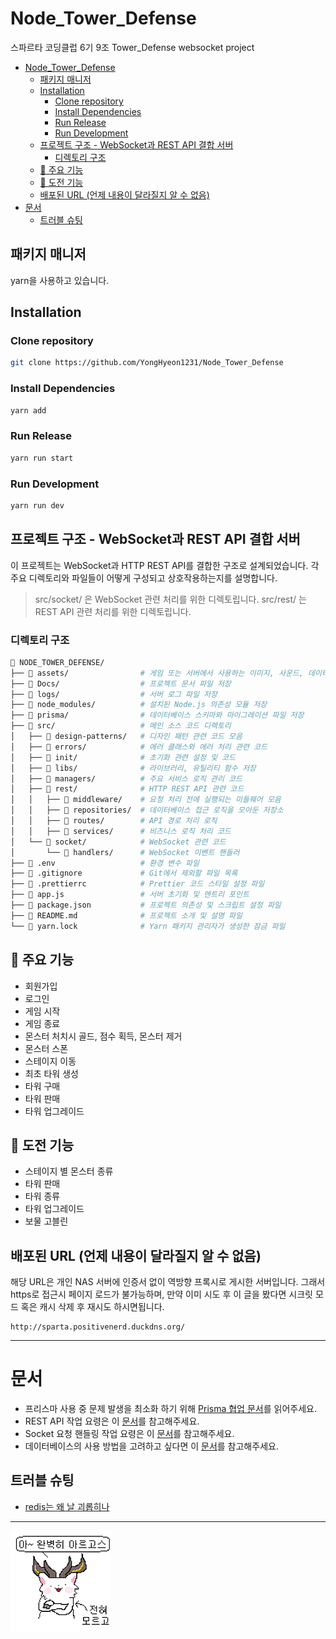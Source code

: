 # Node_Tower_Defense
스파르타 코딩클럽 6기 9조 Tower_Defense websocket project

<!-- TOC -->
- [Node\_Tower\_Defense](#node_tower_defense)
  - [패키지 매니저](#패키지-매니저)
  - [Installation](#installation)
    - [Clone repository](#clone-repository)
    - [Install Dependencies](#install-dependencies)
    - [Run Release](#run-release)
    - [Run Development](#run-development)
  - [프로젝트 구조 - WebSocket과 REST API 결합 서버](#프로젝트-구조---websocket과-rest-api-결합-서버)
    - [디렉토리 구조](#디렉토리-구조)
  - [🎲 주요 기능 ](#-주요-기능-)
  - [🍻 도전 기능 ](#-도전-기능-)
  - [배포된 URL (언제 내용이 달라질지 알 수 없음)](#배포된-url-언제-내용이-달라질지-알-수-없음)
- [문서](#문서)
  - [트러블 슈팅](#트러블-슈팅)
<!-- /TOC -->

## 패키지 매니저

yarn을 사용하고 있습니다.

## Installation

### Clone repository
```bash
git clone https://github.com/YongHyeon1231/Node_Tower_Defense
```
### Install Dependencies
```bash
yarn add
```

### Run Release
```bash
yarn run start
```

### Run Development
```bash
yarn run dev
```


## 프로젝트 구조 - WebSocket과 REST API 결합 서버

이 프로젝트는 WebSocket과 HTTP REST API를 결합한 구조로 설계되었습니다. 각 주요 디렉토리와 파일들이 어떻게 구성되고 상호작용하는지를 설명합니다.

> src/socket/ 은 WebSocket 관련 처리를 위한 디렉토립니다.
>  src/rest/ 는 REST API 관련 처리를 위한 디렉토립니다.

### 디렉토리 구조

```bash
📂 NODE_TOWER_DEFENSE/
├── 📂 assets/                # 게임 또는 서버에서 사용하는 이미지, 사운드, 데이터 파일 등 정적 자산 저장
├── 📂 Docs/                  # 프로젝트 문서 파일 저장
├── 📂 logs/                  # 서버 로그 파일 저장
├── 📂 node_modules/          # 설치된 Node.js 의존성 모듈 저장
├── 📂 prisma/                # 데이터베이스 스키마와 마이그레이션 파일 저장
├── 📂 src/                   # 메인 소스 코드 디렉토리
│   ├── 📂 design-patterns/   # 디자인 패턴 관련 코드 모음
│   ├── 📂 errors/            # 에러 클래스와 에러 처리 관련 코드
│   ├── 📂 init/              # 초기화 관련 설정 및 코드
│   ├── 📂 libs/              # 라이브러리, 유틸리티 함수 저장
│   ├── 📂 managers/          # 주요 서비스 로직 관리 코드
│   ├── 📂 rest/              # HTTP REST API 관련 코드
│   │   ├── 📂 middleware/    # 요청 처리 전에 실행되는 미들웨어 모음
│   │   ├── 📂 repositories/  # 데이터베이스 접근 로직을 모아둔 저장소
│   │   ├── 📂 routes/        # API 경로 처리 로직
│   │   ├── 📂 services/      # 비즈니스 로직 처리 코드
│   └── 📂 socket/            # WebSocket 관련 코드
│       └── 📂 handlers/      # WebSocket 이벤트 핸들러
├── 📄 .env                   # 환경 변수 파일
├── 📄 .gitignore             # Git에서 제외할 파일 목록
├── 📄 .prettierrc            # Prettier 코드 스타일 설정 파일
├── 📄 app.js                 # 서버 초기화 및 엔트리 포인트
├── 📄 package.json           # 프로젝트 의존성 및 스크립트 설정 파일
├── 📄 README.md              # 프로젝트 소개 및 설명 파일
└── 📄 yarn.lock              # Yarn 패키지 관리자가 생성한 잠금 파일
```

## 🎲 주요 기능 </br>

- 회원가입 </br>
- 로그인 </br>
- 게임 시작 </br>
- 게임 종료 </br>
- 몬스터 처치시 골드, 점수 획득, 몬스터 제거 </br>
- 몬스터 스폰 </br>
- 스테이지 이동 </br>
- 최초 타워 생성 </br>
- 타워 구매</br>
- 타워 판매 </br>
- 타워 업그레이드</br>

## 🍻 도전 기능 </br>

- 스테이지 별 몬스터 종류
- 타워 판매
- 타워 종류
- 타워 업그레이드
- 보물 고블린

## 배포된 URL (언제 내용이 달라질지 알 수 없음)
해당 URL은 개인 NAS 서버에 인증서 없이 역방향 프록시로 게시한 서버입니다. 
그래서 https로 접근시 페이지 로드가 불가능하며, 만약 이미 시도 후 이 글을 봤다면 시크릿 모드 혹은 캐시 삭제 후 재시도 하시면됩니다.

```url
http://sparta.positivenerd.duckdns.org/
```
-------

# 문서
- 프리스마 사용 중 문제 발생을 최소화 하기 위해 [Prisma 협업 문서](./Docs/prisma.md)를 읽어주세요.
- REST API 작업 요령은 이 [문서](./Docs/rest.md)를 참고해주세요.
- Socket 요청 핸들링 작업 요령은 이 [문서](./Docs/socket.md)를 참고해주세요.
- 데이터베이스의 사용 방법을 고려하고 싶다면 이 [문서](./Docs/database.md)를 참고해주세요.

## 트러블 슈팅
- [redis는 왜 날 괴롭히나](./Docs/Troubleshootings/redisDeleteData.md)

----


  ![사실 잘 모르고스](./Docs/Images/argous.png)
